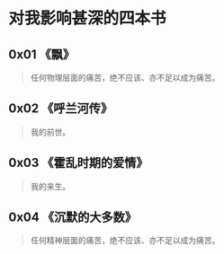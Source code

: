 # 对我影响甚深的四本书

## 0x01 《飘》

> 任何物理层面的痛苦，绝不应该、亦不足以成为痛苦。

## 0x02 《呼兰河传》

> 我的前世。

## 0x03 《霍乱时期的爱情》

> 我的来生。

## 0x04 《沉默的大多数》

> 任何精神层面的痛苦，绝不应该、亦不足以成为痛苦。